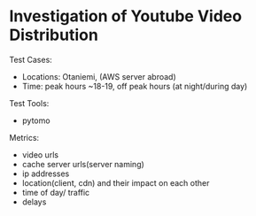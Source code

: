 # Investigation of Youtube Video Distribution

Test Cases:
- Locations: Otaniemi, (AWS server abroad)
- Time: peak hours ~18-19, off peak hours (at night/during day)

Test Tools:
- pytomo

Metrics:
- video urls
- cache server urls(server naming)
- ip addresses
- location(client, cdn) and their impact on each other
- time of day/ traffic
- delays

